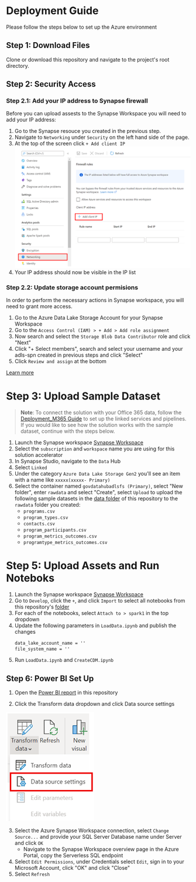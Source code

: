 # Deployment Guide 
Please follow the steps below to set up the Azure environment

## Step 1: Download Files
Clone or download this repository and navigate to the project's root directory.

## Step 2: Security Access
### Step 2.1: Add your IP address to Synapse firewall
Before you can upload assests to the Synapse Workspace you will need to add your IP address:
1. Go to the Synapse resouce you created in the previous step. 
2. Navigate to `Networking` under `Security` on the left hand side of the page.
3. At the top of the screen click `+ Add client IP`
    ![Update Firewalls](./img/deploy-firewall.png)  
4. Your IP address should now be visible in the IP list

### Step 2.2: Update storage account permisions 
In order to perform the necessary actions in Synapse workspace, you will need to grant more access.
1. Go to the Azure Data Lake Storage Account for your Synapse Workspace
2. Go to the `Access Control (IAM) > + Add > Add role assignment` 
3. Now search and select the `Storage Blob Data Contributor` role and click "Next" 
4. Click "+ Select members", search and select your username and your adls-spn created in previous steps and click "Select" 
5. Click `Review and assign` at the bottom

[Learn more](https://docs.microsoft.com/azure/synapse-analytics/security/how-to-set-up-access-control)



# Step 3: Upload Sample Dataset
> **Note**: To connect the solution with your Office 365 data, follow the [Deployment_M365 Guide](./Deployment_M365.md) to set up the linked services and pipelines. If you would like to see how the solution works with the sample dataset, continue with the steps below. 

1. Launch the Synapse workspace [Synapse Workspace](https://ms.web.azuresynapse.net/)
2. Select the `subscription` and `workspace` name you are using for this solution accelerator
3. In Synapse Studio, navigate to the `Data` Hub
4. Select `Linked`
5. Under the category `Azure Data Lake Storage Gen2` you'll see an item with a name like `xxxxx(xxxxx- Primary)`
6. Select the container named `govdatahubadlsfs (Primary)`, select "New folder", enter `rawdata` and select "Create", select `Upload` to upload the following sample datasets in the [data folder](https://github.com/microsoft/Azure-Datahub-Solution-Accelerator-for-Government-Recovery-Programs/main/Data/) of this repository to the `rawdata` folder you created: 
    * `programs.csv`
    * `program_types.csv`
    * `contacts.csv`
    * `program_participants.csv`
    * `program_metrics_outcomes.csv`
    * `programtype_metrics_outcomes.csv`



# Step 5: Upload Assets and Run Noteboks
1. Launch the Synapse workspace [Synapse Workspace](https://ms.web.azuresynapse.net/)
2. Go to `Develop`, click the `+`, and click `Import` to select all notebooks from this repository's [folder](https://github.com/microsoft/Azure-Datahub-Solution-Accelerator-for-Government-Recovery-Programs/main/Code/Notebooks)
3. For each of the notebooks, select `Attach to > spark1` in the top dropdown
4. Update the following parameters in `LoadData.ipynb` and publish the changes 
    ```
    data_lake_account_name = ''
    file_system_name = ''
    ```
6. Run `LoadData.ipynb` and `CreateCDM.ipynb`

## Step 6: Power BI Set Up 
1. Open the [Power BI report](https://github.com/microsoft/Azure-Datahub-Solution-Accelerator-for-Government-Recovery-Programs/main/Deployment/PowerBI/GovDataHub-Dashboard.pbix) in this repository

2. Click the Transform data dropdown and click Data source settings 

![Power BI](./img/PowerBIDataSource.png)

3. Select the Azure Synapse Workspace connection, select `Change Source...` and provide your SQL Server Database name under Server and click `OK`
    * Navigate to the Synapse Workspace overview page in the Azure Portal, copy the Serverless SQL endpoint
4. Select `Edit Permissions`, under Credentials select `Edit`, sign in to your Microsoft Account, click "OK" and click "Close"
5. Select `Refresh`
